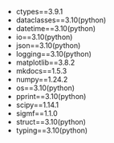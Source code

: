 - ctypes==3.9.1
- dataclasses==3.10(python)
- datetime==3.10(python)
- io==3.10(python)
- json==3.10(python)
- logging==3.10(python)
- matplotlib==3.8.2
- mkdocs==1.5.3
- numpy==1.24.2
- os==3.10(python)
- pprint==3.10(python)
- scipy==1.14.1
- sigmf==1.1.0
- struct==3.10(python)
- typing==3.10(python)